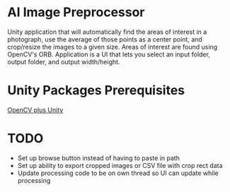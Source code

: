 # AI Image Preprocessor
Unity application that will automatically find the areas of interest in a photograph, use the average of those points as a center point, and crop/resize the images to a given size. Areas of interest are found using OpenCV's ORB. Application is a UI that lets you select an input folder, output folder, and output width/height.

# Unity Packages Prerequisites
[OpenCV plus Unity](https://assetstore.unity.com/packages/tools/integration/opencv-plus-unity-85928)

# TODO
- Set up browse button instead of having to paste in path
- Set up ability to export cropped images or CSV file with crop rect data
- Update processing code to be on own thread so UI can update while processing
